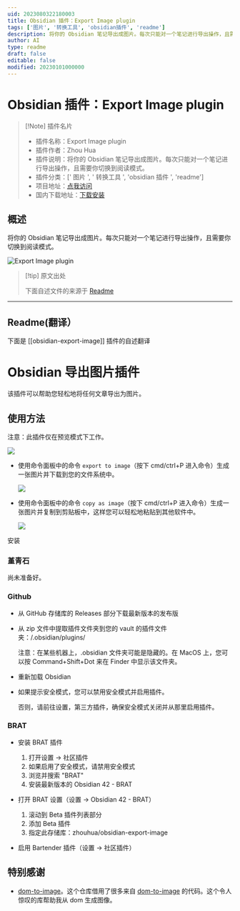 ```yaml
---
uid: 2023080322180003
title: Obsidian 插件：Export Image plugin
tags: ['图片', '转换工具', 'obsidian插件', 'readme']
description: 将你的 Obsidian 笔记导出成图片。每次只能对一个笔记进行导出操作，且需要你切换到阅读模式。
author: AI
type: readme
draft: false
editable: false
modified: 20230101000000
---
```


# Obsidian 插件：Export Image plugin

> [!Note] 插件名片
> - 插件名称：Export Image plugin
> - 插件作者：Zhou Hua
> - 插件说明：将你的 Obsidian 笔记导出成图片。每次只能对一个笔记进行导出操作，且需要你切换到阅读模式。
> - 插件分类：[' 图片 ', ' 转换工具 ', 'obsidian 插件 ', 'readme']
> - 项目地址：[点我访问](https://github.com/zhouhua/obsidian-export-image)
> - 国内下载地址：[下载安装](https://pkmer.cn/products/plugin/pluginMarket/?obsidian-export-image)

## 概述

将你的 Obsidian 笔记导出成图片。每次只能对一个笔记进行导出操作，且需要你切换到阅读模式。

![Export Image plugin](https://cdn.pkmer.cn/covers/obsidian-export-image.png!pkmer)

> [!tip] 原文出处
>
>下面自述文件的来源于 [Readme](https://ghproxy.net/https://raw.githubusercontent.com/zhouhua/obsidian-export-image/master/README.md)

---

## Readme(翻译）

下面是 [[obsidian-export-image]] 插件的自述翻译

# Obsidian 导出图片插件

该插件可以帮助您轻松地将任何文章导出为图片。

## 使用方法

注意：此插件仅在预览模式下工作。

![](./assets/mode.png)

* 使用命令面板中的命令 `export to image`（按下 cmd/ctrl+P 进入命令）生成一张图片并下载到您的文件系统中。

  ![](./assets/command.png)

* 使用命令面板中的命令 `copy as image`（按下 cmd/ctrl+P 进入命令）生成一张图片并复制到剪贴板中，这样您可以轻松地粘贴到其他软件中。

  ![](./assets/command-copy.png)

安装

### 堇青石

尚未准备好。

### Github

* 从 GitHub 存储库的 Releases 部分下载最新版本的发布版
* 从 zip 文件中提取插件文件夹到您的 vault 的插件文件夹：<vault>/.obsidian/plugins/

  注意：在某些机器上，.obsidian 文件夹可能是隐藏的。在 MacOS 上，您可以按 Command+Shift+Dot 来在 Finder 中显示该文件夹。

* 重新加载 Obsidian
* 如果提示安全模式，您可以禁用安全模式并启用插件。

  否则，请前往设置，第三方插件，确保安全模式关闭并从那里启用插件。

### BRAT

* 安装 BRAT 插件

  1. 打开设置 -> 社区插件
  2. 如果启用了安全模式，请禁用安全模式
  3. 浏览并搜索 "BRAT"
  4. 安装最新版本的 Obsidian 42 - BRAT

* 打开 BRAT 设置（设置 -> Obsidian 42 - BRAT）

  1. 滚动到 Beta 插件列表部分
  2. 添加 Beta 插件
  3. 指定此存储库：zhouhua/obsidian-export-image

* 启用 Bartender 插件（设置 -> 社区插件）

## 特别感谢

* [dom-to-image](https://github.com/tsayen/dom-to-image)。这个仓库借用了很多来自 [dom-to-image](https://github.com/tsayen/dom-to-image) 的代码。这个令人惊叹的库帮助我从 dom 生成图像。
